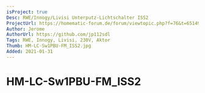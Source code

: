 ```yaml
---
isProject: true
Desc: RWE/Innogy/Livisi Unterputz-Lichtschalter ISS2
ProjectUrl: https://homematic-forum.de/forum/viewtopic.php?f=76&t=65149
Author: Jerome
AuthorUrl: https://github.com/jp112sdl
Tags: RWE, Innogy, Livisi, 230V, Aktor
Thumb: HM-LC-Sw1PBU-FM_ISS2.jpg
Added: 2021-01-31
---
```


# HM-LC-Sw1PBU-FM_ISS2
